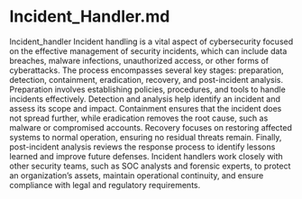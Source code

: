 # Incident_Handler.md
Incident_handler
Incident handling is a vital aspect of cybersecurity focused on the effective management of security incidents, which can include data breaches, malware infections, unauthorized access, or other forms of cyberattacks. The process encompasses several key stages: preparation, detection, containment, eradication, recovery, and post-incident analysis. Preparation involves establishing policies, procedures, and tools to handle incidents effectively. Detection and analysis help identify an incident and assess its scope and impact. Containment ensures that the incident does not spread further, while eradication removes the root cause, such as malware or compromised accounts. Recovery focuses on restoring affected systems to normal operation, ensuring no residual threats remain. Finally, post-incident analysis reviews the response process to identify lessons learned and improve future defenses. Incident handlers work closely with other security teams, such as SOC analysts and forensic experts, to protect an organization’s assets, maintain operational continuity, and ensure compliance with legal and regulatory requirements.
